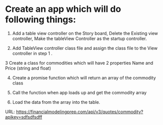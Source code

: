 # Create an app which will do following things:

1. Add a table view controller on the Story board, Delete the Existing view controller, Make the tableView Controller as the startup controller.

2. Add TableView controller class file and assign the class file to the View controller in step 1 .

3 Create a class for commodities which will have 2 properties Name and Price (string and float)

4. Create a promise  function which will return an array of the commodity class 

5. Call the function when app loads up and get the commodity array

6. Load the data from the array into the table. 

 

URL: https://financialmodelingprep.com/api/v3/quotes/commodity?apikey=sdfsdfsdff
